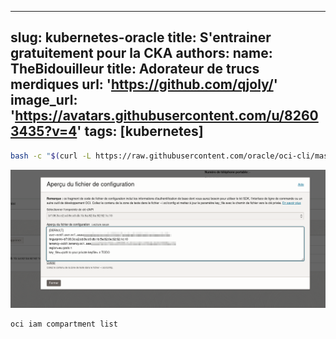 
---

slug: kubernetes-oracle
title: S'entrainer gratuitement pour la CKA
authors:
  name: TheBidouilleur
  title: Adorateur de trucs merdiques
  url: 'https://github.com/qjoly/'
  image_url: 'https://avatars.githubusercontent.com/u/82603435?v=4'
tags: [kubernetes]
---

```bash
bash -c "$(curl -L https://raw.githubusercontent.com/oracle/oci-cli/master/scripts/install/install.sh)"
```

![OCI CLI](oci-setup.png)

```bash
oci iam compartment list
```
